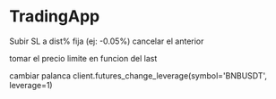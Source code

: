 # TradingApp
 
Subir SL a dist% fija (ej: -0.05%)
    cancelar el anterior

tomar el precio limite en funcion del last

cambiar palanca
    client.futures_change_leverage(symbol='BNBUSDT', leverage=1) 
